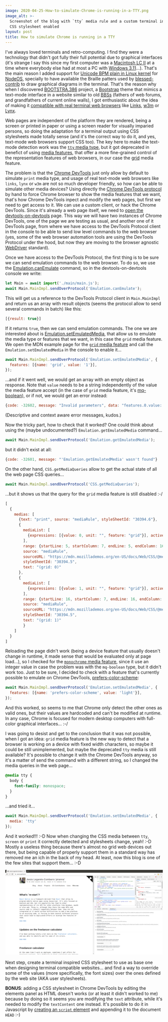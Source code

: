 ```yaml
---
image: 2020-04-25-How-to-simulate-Chrome-is-running-in-a-TTY.png
image_alt: >-
  Screenshot of the blog with `tty` media rule and a custom terminal inspired
  CSS stylesheet enabled
layout: post
title: How to simulate Chrome is running in a TTY
---
```


I've always loved terminals and retro-computing. I find they were a technology
that didn't got fully their full potential due to graphical interfaces (it's
strange I say this since my first computer was a
[Macintosh LC II](https://en.wikipedia.org/wiki/Macintosh_LC_II) at a time where
everybody else had at most a PC with
[Windows 3.11](https://en.wikipedia.org/wiki/Windows_3.1x)...). That's the main
reason I added support for
[Unicode BPM plain in Linux kernel](https://github.com/NodeOS/cjktty-patch) for
[NodeOS](https://node-os.com/), specially to have available the Braille patters
used by [blessed-contrib](https://github.com/yaronn/blessed-contrib) to draw
graphical diagrams in the terminal. That's the reason why when I discovered
[BOOTSTRA.386](https://github.com/kristopolous/BOOTSTRA.386) project, a
[Bootstrap](https://getbootstrap.com/) theme that mimics a text-mode interface
in a website similar to old
[BBSs](https://en.wikipedia.org/wiki/Bulletin_board_system) (fathers of web
forums, and grandfathers of current online walls), I got enthusiastic about the
idea of making it
[compatible with real terminal web browsers](https://github.com/kristopolous/BOOTSTRA.386/issues/59)
like [Links](http://links.twibright.com/), [w3m](http://w3m.sourceforge.net/) or
[Lynx](https://lynx.invisible-island.net/).

Web pages are independent of the platform they are rendered, being a screen or
printed in paper or using a screen reader for visually imparied persons, so
doing the adaptation for a terminal output using CSS stylesheets made totally
sense (and it's the correct way to do it, and yes, text-mode web browsers
support CSS too). The key here to make the text-mode detection work was the
[`tty` media type](https://drafts.csswg.org/mediaqueries/#media-types),
but it got deprecated in benefict of using
[media features](https://drafts.csswg.org/mediaqueries/#mq-features), that offer
a more fine-grained control of the representation features of web browsers, in
our case the [grid](https://drafts.csswg.org/mediaqueries/#grid) media feature.

The problem is that the
[Chrome DevTools](https://developers.google.com/web/tools/chrome-devtools) just
only allow by default to simulate `print` media type, and usage of real
text-mode web browsers like `links`, `lynx` or `w3m` are not so much developer
friendly, so how can be able to simulate other media devices? Using directly the
[Chrome DevTools protocol](https://chromedevtools.github.io/devtools-protocol/)
by hand to force Chrome browser to show the media features that we want, that's
how Chrome DevTools inpect and modify the web pages, but first we need to get
access to it. We can use a custom client, or hack the Chrome DevTools. Since
it's already a web page itself, we need to
[open the devtools-on-devtools](https://stackoverflow.com/a/12291163/586382)
page. This way we will have two instances of Chrome DevTools, one of the page we
are testing as usual, and another one of it DevTools page, from where we have
access to the DevTools Protocol client in the console to be able to send low
level commands to the web browser (yes, some of the web browser automation tools
are using the DevTools Protocol under the hood, but now they are moving to the
browser agnostic [WebDriver](https://www.w3.org/TR/webdriver/) standard).

Once we have access to the DevTools Protocol, the first thing is to be sure we
can send emulation commands to the web browser. To do so, we use the
[Emulation.canEmulate](https://chromedevtools.github.io/devtools-protocol/tot/Emulation/#method-canEmulate)
command, so in the devtools-on-devtools console we write:

```js
let Main = await import('./main/main.js');
await Main.MainImpl.sendOverProtocol('Emulation.canEmulate');
```

This will get us a reference to the DevTools Protocol client in `Main.MainImpl`
and return us an array with result objects (seems the protocol allow to send
several commands in batch) like this:

```javascript
[{result: true}]
```

If it returns `true`, then we can send emulation commands. The one we are
interested about is
[Emulation.setEmulatedMedia](https://chromedevtools.github.io/devtools-protocol/tot/Emulation/#method-setEmulatedMedia),
that allow us to emulate the media type or features that we want, in this case
the `grid` media feature. We open the MDN example page for the
[`grid` media feature](https://mdn.mozillademos.org/en-US/docs/Web/CSS/@media/grid$samples/Example?revision=1506717)
and call the `Emulation.setEmulatedMedia` in the console to enable it...

```javascript
await Main.MainImpl.sendOverProtocol('Emulation.setEmulatedMedia', {
  features: [{name: 'grid', value: '1'}],
});
```

...and if it went well, we would get an array with an empty object as response.
Note that `value` needs to be a string independently of the value the media
feature accept (in the case of `grid` media feature, it's
[mq-boolean](https://www.w3.org/TR/mediaqueries-4/#typedef-mq-boolean)), or if
not, we would get an error instead:

```javascript
{code: -32602, message: "Invalid parameters", data: "features.0.value: string value expected"}
```

(Descriptive and context aware error messages, kudos.)

Now the tricky part, how to check that it worked? One could think about using
the (maybe undocumented?) `Emulation.getEmulatedMedia` command...

```javascript
await Main.MainImpl.sendOverProtocol('Emulation.getEmulatedMedia');
```

but it didn't exist at all:

```javascript
{code: -32601, message: "'Emulation.getEmulatedMedia' wasn't found"}
```

On the other hand, `CSS.getMediaQueries` allow to get the actual state of all
the web page CSS queries...

```javascript
await Main.MainImpl.sendOverProtocol('CSS.getMediaQueries');
```

...but it shows us that the query for the `grid` media feature is still disabled
:-/

```javascript
[
  {
    medias: [
      {text: "print", source: "mediaRule", styleSheetId: "30394.6"},
      {
        mediaList: [
          {expressions: [{value: 0, unit: "", feature: "grid"}], active: true}
        ],
        range: {startLine: 5, startColumn: 7, endLine: 5, endColumn: 16},
        source: "mediaRule",
        sourceURL: "https://mdn.mozillademos.org/en-US/docs/Web/CSS/@media/grid$samples/Example?revision=1506717",
        styleSheetId: "30394.5",
        text: "(grid: 0)"
      },
      {
        mediaList: [
          {expressions: [{value: 1, unit: "", feature: "grid"}], active: false}
        ],
        range: {startLine: 16, startColumn: 7, endLine: 16, endColumn: 16},
        source: "mediaRule",
        sourceURL: "https://mdn.mozillademos.org/en-US/docs/Web/CSS/@media/grid$samples/Example?revision=1506717",
        styleSheetId: "30394.5",
        text: "(grid: 1)"
        }
    ]
  }
]
```

Reloading the page didn't work (being a device feature that usually doesn't
change in runtime, it made sense that would be evaluated only at page load...),
so I checked for the
[`monochrome` media feature](https://www.w3.org/TR/mediaqueries-4/#monochrome),
since it use an integer value in case the problem was with the `mq-boolean`
type, but it didn't work too. Just to be sure, I decided to check with a
feature that's currently possible to emulate on Chrome DevTools,
[prefers-color-scheme](https://developer.mozilla.org/en-US/docs/Web/CSS/@media/prefers-color-scheme):

```javascript
await Main.MainImpl.sendOverProtocol('Emulation.setEmulatedMedia', {
  features: [{name: 'prefers-color-scheme', value: 'light'}],
});
```

And this worked, so seems to me that Chrome only detect the other ones as valid
ones, but their values are hardcoded and can't be modified at runtime. In any
case, Chrome is focused for modern desktop computers with full-color graphical
interfaces... :-/

I was going to desist and get to the conclusion that it was not possible, when I
got an idea: `grid` media feature is the new way to detect that a browser is
working on a device with fixed width characters, so maybe it could be still
unimplemented, but maybe the deprecated `tty` media is still available? It's
possible to change it with the Chrome DevTools anyway, so it's a matter of send
the command with a different string, so I changed the media queries in the web
page...

```css
@media tty {
  body {
    font-family: monospace;
  }
}
```

...and tried it...

```javascript
await Main.MainImpl.sendOverProtocol('Emulation.setEmulatedMedia', {
  media: 'tty'
});
```

And it worked!!! :-D Now when changing the CSS media between `tty`, `screen` or
`print` it correctly detected and stylesheets change, yeah! :-D Mostly a useless
thing because there's almost no grid web devices out there, but being capable of
properly support them in a standard way has removed me an ich in the back of my
head. At least, now this blog is one of the few sites that support them... :-D

![Screenshot of the blog with `tty` media rule and a custom terminal inspired CSS stylesheet enabled](/images/2020-04-25-How-to-simulate-Chrome-is-running-in-a-TTY.png "Screenshot of the blog with `tty` media rule and a custom terminal inspired CSS stylesheet enabled")

Next step, create a terminal inspired CSS stylesheet to use as base one when
designing terminal compatible websites... and find a way to override some of the
values (more specifically, the font sizes) over the ones defined by the web site
(AKA user stylesheets).

**BONUS**: adding a CSS stylesheet in Chrome DevTools by editing the elements
panel as HTML doesn't works (or at least it didn't worked to me) because by
doing so it seems you are modifying the `text` attribute, while it's needed to
modify the `textContent` one instead. It's possible to do it in Javascript by
[creating an `script` element](https://stackoverflow.com/a/15506705/586382) and
appending it to the document `HEAD` :-)
